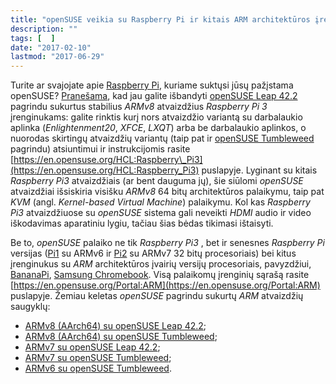 ```yaml
---
title: "openSUSE veikia su Raspberry Pi ir kitais ARM architektūros įrenginiais"
description: ""
tags: [  ]
date: "2017-02-10"
lastmod: "2017-06-29"
---
```

Turite ar svajojate apie [Raspberry Pi](https://www.raspberrypi.org/products/), kuriame suktųsi jūsų pažįstama openSUSE? [Pranešama](https://news.opensuse.org/2016/12/05/opensuse-leap-42-2-gets-64-bit-raspberry-image/), kad jau galite išbandyti [openSUSE Leap 42.2](https://en.opensuse.org/Archive:LT-Release_announcement_42.2) pagrindu sukurtus stabilius _ARMv8_ atvaizdžius _Raspberry Pi 3_ įrenginukams: galite rinktis kurį nors atvaizdžio variantą su darbalaukio aplinka (_Enlightenment20_, _XFCE_, _LXQT_) arba be darbalaukio aplinkos, o nuorodas skirtingų atvaizdžių variantų (taip pat ir [openSUSE Tumbleweed](https://en.opensuse.org/Portal:Tumbleweed) pagrindu) atsiuntimui ir instrukcijomis rasite [https://en.opensuse.org/HCL:Raspberry\_Pi3](https://en.opensuse.org/HCL:Raspberry_Pi3) puslapyje. Lyginant su kitais _Raspberry Pi3_ atvaizdžiais (ar bent dauguma jų), šie siūlomi _openSUSE_ atvaizdžiai išsiskiria visišku _ARMv8_ 64 bitų architektūros palaikymu, taip pat _KVM_ (angl. _Kernel-based Virtual Machine_) palaikymu. Kol kas _Raspberry Pi3_ atvaizdžiuose su _openSUSE_ sistema gali neveikti _HDMI_ audio ir video iškodavimas aparatiniu lygiu, tačiau šias bėdas tikimasi ištaisyti.

Be to, _openSUSE_ palaiko ne tik _Raspberry Pi3_ , bet ir senesnes _Raspberry Pi_ versijas ([Pi1](https://en.opensuse.org/HCL:Raspberry_Pi) su ARMv6 ir [Pi2](https://en.opensuse.org/HCL:Raspberry_Pi2) su ARMv7 32 bitų procesoriais) bei kitus įrenginukus su _ARM_ architektūros įvairių versijų procesoriais, pavyzdžiui, [BananaPi](https://en.opensuse.org/HCL:BananaPi), [Samsung Chromebook](https://en.opensuse.org/HCL:ARMChromebook). Visą palaikomų įrenginių sąrašą rasite [https://en.opensuse.org/Portal:ARM](https://en.opensuse.org/Portal:ARM) puslapyje. Žemiau keletas _openSUSE_ pagrindu sukurtų _ARM_ atvaizdžių saugyklų:

*   [ARMv8 (AArch64) su openSUSE Leap 42.2](http://download.opensuse.org/ports/aarch64/distribution/leap/42.2/appliances/);
*   [ARMv8 (AArch64) su openSUSE Tumbleweed](http://download.opensuse.org/ports/aarch64/tumbleweed/images/);
*   [ARMv7 su openSUSE Leap 42.2](http://download.opensuse.org/ports/armv7hl/distribution/leap/42.2/appliances/);
*   [ARMv7 su openSUSE Tumbleweed](http://download.opensuse.org/ports/armv7hl/tumbleweed/images/);
*   [ARMv6 su openSUSE Tumbleweed](http://download.opensuse.org/ports/armv6hl/tumbleweed/images/).
